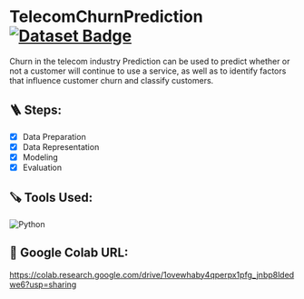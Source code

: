 # TelecomChurnPrediction <a href="https://www.kaggle.com/code/bandiatindra/telecom-churn-prediction/data"><img src="https://img.shields.io/badge/click-for%20dataset-blue" alt="Dataset Badge"></a>

Churn in the telecom industry Prediction can be used to predict whether or not a customer will continue to use a service, as well as to identify factors that influence customer churn and classify customers.

## 🪜 Steps:
- [x] Data Preparation
- [x] Data Representation
- [x] Modeling
- [x] Evaluation

## 🪚 Tools Used:
![Python](https://img.shields.io/badge/python-%2320232a.svg?style=for-the-badge&logo=python&logoColor=%2361DAFB)
  
## 🔗 Google Colab URL: 
<a href = "https://colab.research.google.com/drive/1ovewhaby4qperpx1pfg_jnbp8ldedwe6?usp=sharing">https://colab.research.google.com/drive/1ovewhaby4qperpx1pfg_jnbp8ldedwe6?usp=sharing</a>
